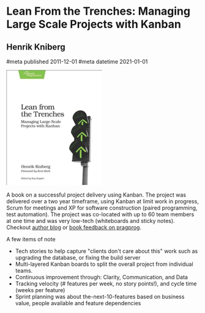 # Lean From the Trenches: Managing Large Scale Projects with Kanban
## Henrik Kniberg
#meta published 2011-12-01
#meta datetime 2021-01-01

![Lean From the Trenches: Managing Large Scale Projects with Kanban](covers/lean-from-the-trenches.png)

A book on a successful project delivery using Kanban.  The project was delivered over a two year timeframe, using Kanban at limit work in progress, Scrum for meetings and XP for software construction (paired programming, test automation).  The project was co-located with up to 60 team members at one time and was very low-tech (whiteboards and sticky notes).  Checkout [author blog](http://blog.crisp.se/author/henrikkniberg) or [book feedback on pragprog](http://pragprog.com/book/hklean/lean-from-the-trenches).

A few items of note

* Tech stories to help capture "clients don't care about this" work such as upgrading the database, or fixing the build server
* Multi-layered Kanban boards to split the overall project from individual teams.
* Continuous improvement through: Clarity, Communication, and Data
* Tracking velocity (# features per week, no story points!), and cycle time (weeks per feature)
* Sprint planning was about the-next-10-features based on business value, people available and feature dependencies